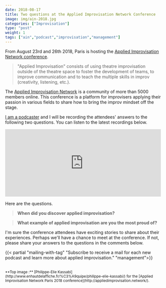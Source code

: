 ```yaml
---
date: 2018-08-17
title: Two questions at the Applied Improvisation Network Conference
image: img/ain-2018.jpg
categories: ["Improvisation"]
type: "post"
weight: 1
tags: ["ain","podcast","improvisation","management"]
---
```



From August 23rd and 26th 2018, Paris is hosting the [Applied Improvisation Network conference](http://appliedimprovisation.network).

> "Applied Improvisation" consists of using theatre improvisation outside of the theatre space to foster the development of teams, to improve communication and to teach the multiple skills in improv (creativity, listening, etc.).

The [Applied Improvisation Network](http://appliedimprovisation.network) is a community of more than 5000 members online. This conference is a platform for improvisers applying their passion in various fields to share how to bring the improv mindset off the stage.

[I am a podcaster](http://podcastscience.fm) and I will be recording the attendees' answers to the following two questions.  You can listen to the latest recordings below.

<iframe src="https://player.pippa.io/5b793e715d32cfd871dc6e9c?theme=default&cover=1&latest=1" frameBorder="0" width="100%" height="218px" allow="autoplay"></iframe>

Here are the questions.

> **When did you discover applied improvisation?**

> **What example of applied improvisation are you the most proud of?**


I'm sure the conference attendees have exciting stories to share about their experiences. Perhaps we'll have a chance to meet at the conference. If not, please share your answers to the questions in the comments below. 



{{< partial "mailing-with-tag" "Subscribe to receive a mail for each new podcast and learn more about applied improvisation." "management">}}


<br/>
<small>
**Top image :** [Philippe-Elie Kassabi](http://www.enhautdelaffiche.fr/%C3%A9quipe/philippe-elie-kassabi/) for the [Applied Improvisation Network Paris 2018 conference](http://appliedimprovisation.network/).
</small>



